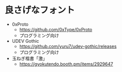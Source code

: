 # 良さげなフォント

* 0xProto
  * https://github.com/0xType/0xProto
  * プログラミング向け
* UDEV Gothic
  * https://github.com/yuru7/udev-gothic/releases
  * プログラミング向け
* 玉ねぎ楷書「激」
  * https://gyokutendo.booth.pm/items/2929647
